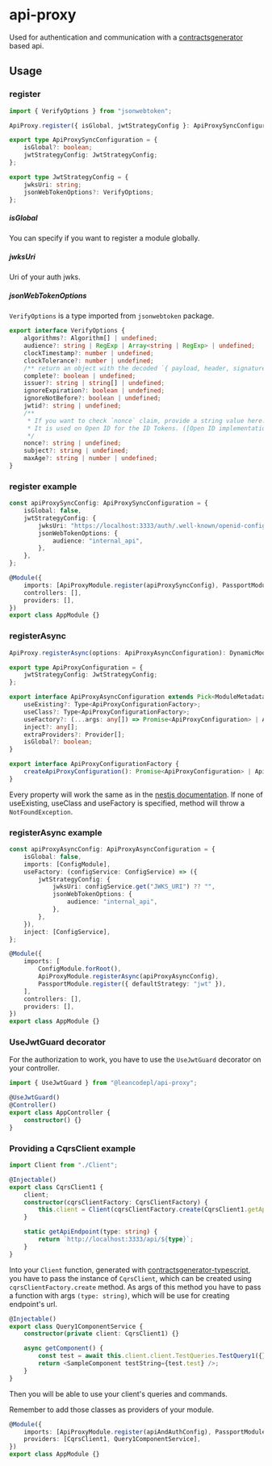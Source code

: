 # api-proxy

Used for authentication and communication with a [contractsgenerator](https://github.com/leancodepl/contractsgenerator)
based api.

## Usage

### register

```ts
import { VerifyOptions } from "jsonwebtoken";

ApiProxy.register({ isGlobal, jwtStrategyConfig }: ApiProxySyncConfiguration): DynamicModule

export type ApiProxySyncConfiguration = {
    isGlobal?: boolean;
    jwtStrategyConfig: JwtStrategyConfig;
};

export type JwtStrategyConfig = {
    jwksUri: string;
    jsonWebTokenOptions?: VerifyOptions;
};
```

##### isGlobal

You can specify if you want to register a module globally.

##### jwksUri

Uri of your auth jwks.

##### jsonWebTokenOptions

`VerifyOptions` is a type imported from `jsonwebtoken` package.

```ts
export interface VerifyOptions {
    algorithms?: Algorithm[] | undefined;
    audience?: string | RegExp | Array<string | RegExp> | undefined;
    clockTimestamp?: number | undefined;
    clockTolerance?: number | undefined;
    /** return an object with the decoded `{ payload, header, signature }` instead of only the usual content of the payload. */
    complete?: boolean | undefined;
    issuer?: string | string[] | undefined;
    ignoreExpiration?: boolean | undefined;
    ignoreNotBefore?: boolean | undefined;
    jwtid?: string | undefined;
    /**
     * If you want to check `nonce` claim, provide a string value here.
     * It is used on Open ID for the ID Tokens. ([Open ID implementation notes](https://openid.net/specs/openid-connect-core-1_0.html#NonceNotes))
     */
    nonce?: string | undefined;
    subject?: string | undefined;
    maxAge?: string | number | undefined;
}
```

### register example

```ts
const apiProxySyncConfig: ApiProxySyncConfiguration = {
    isGlobal: false,
    jwtStrategyConfig: {
        jwksUri: "https://localhost:3333/auth/.well-known/openid-configuration/jwks",
        jsonWebTokenOptions: {
            audience: "internal_api",
        },
    },
};

@Module({
    imports: [ApiProxyModule.register(apiProxySyncConfig), PassportModule.register({ defaultStrategy: "jwt" })],
    controllers: [],
    providers: [],
})
export class AppModule {}
```

### registerAsync

```ts
ApiProxy.registerAsync(options: ApiProxyAsyncConfiguration): DynamicModule

export type ApiProxyConfiguration = {
    jwtStrategyConfig: JwtStrategyConfig;
};

export interface ApiProxyAsyncConfiguration extends Pick<ModuleMetadata, "imports"> {
    useExisting?: Type<ApiProxyConfigurationFactory>;
    useClass?: Type<ApiProxyConfigurationFactory>;
    useFactory?: (...args: any[]) => Promise<ApiProxyConfiguration> | ApiProxyConfiguration;
    inject?: any[];
    extraProviders?: Provider[];
    isGlobal?: boolean;
}

export interface ApiProxyConfigurationFactory {
    createApiProxyConfiguration(): Promise<ApiProxyConfiguration> | ApiProxyConfiguration;
}
```

Every property will work the same as in the
[nestjs documentation](https://docs.nestjs.com/fundamentals/custom-providers#class-providers-useclass). If none of
useExisting, useClass and useFactory is specified, method will throw a `NotFoundException`.

### registerAsync example

```ts
const apiProxyAsyncConfig: ApiProxyAsyncConfiguration = {
    isGlobal: false,
    imports: [ConfigModule],
    useFactory: (configService: ConfigService) => ({
        jwtStrategyConfig: {
            jwksUri: configService.get("JWKS_URI") ?? "",
            jsonWebTokenOptions: {
                audience: "internal_api",
            },
        },
    }),
    inject: [ConfigService],
};

@Module({
    imports: [
        ConfigModule.forRoot(),
        ApiProxyModule.registerAsync(apiProxyAsyncConfig),
        PassportModule.register({ defaultStrategy: "jwt" }),
    ],
    controllers: [],
    providers: [],
})
export class AppModule {}
```

### UseJwtGuard decorator

For the authorization to work, you have to use the `UseJwtGuard` decorator on your controller.

```ts
import { UseJwtGuard } from "@leancodepl/api-proxy";

@UseJwtGuard()
@Controller()
export class AppController {
    constructor() {}
}
```

### Providing a CqrsClient example

```ts
import Client from "./Client";

@Injectable()
export class CqrsClient1 {
    client;
    constructor(cqrsClientFactory: CqrsClientFactory) {
        this.client = Client(cqrsClientFactory.create(CqrsClient1.getApiEndpoint));
    }

    static getApiEndpoint(type: string) {
        return `http://localhost:3333/api/${type}`;
    }
}
```

Into your `Client` function, generated with
[contractsgenerator-typescript](https://www.npmjs.com/package/@leancodepl/contractsgenerator-typescript), you have to
pass the instance of `CqrsClient`, which can be created using `cqrsClientFactory.create` method. As args of this method
you have to pass a function with args `(type: string)`, which will be use for creating endpoint's url.

```ts
@Injectable()
export class Query1ComponentService {
    constructor(private client: CqrsClient1) {}

    async getComponent() {
        const test = await this.client.client.TestQueries.TestQuery1({});
        return <SampleComponent testString={test.test} />;
    }
}
```

Then you will be able to use your client's queries and commands.

Remember to add those classes as providers of your module.

```ts
@Module({
    imports: [ApiProxyModule.register(apiAndAuthConfig), PassportModule.register({ defaultStrategy: "jwt" })],
    providers: [CqrsClient1, Query1ComponentService],
})
export class AppModule {}
```
